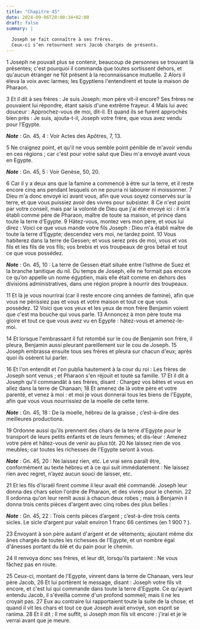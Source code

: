 ```yaml
---
title: "Chapitre 45"
date: 2024-09-06T20:00:34+02:00
draft: false
summary: |
  
  Joseph se fait connaître à ses frères.
  Ceux-ci s’en retournent vers Jacob chargés de présents.
---
```



1 Joseph ne pouvait plus se contenir, beaucoup de personnes se trouvant là présentes; c'est pourquoi il commanda que toutes sortissent dehors, et qu'aucun étranger ne fût présent à la reconnaissance mutuelle. 2 Alors il éleva la voix avec larmes; les Egyptiens l'entendirent et toute la maison de Pharaon.


3 Et il dit à ses frères : Je suis Joseph: mon père vit-il encore? Ses frères ne pouvaient lui répondre, étant saisis d'une extrême frayeur. 4 Mais lui avec douceur : Approchez-vous de moi, dit-il. Et quand ils se furent approchés bien près : Je suis, ajouta-t-il, Joseph votre frère, que vous avez vendu pour l'Egypte.

***Note*** :  Gn. 45, 4 : Voir Actes des Apôtres, 7, 13.

5 Ne craignez point, et qu'il ne vous semble point pénible de m'avoir vendu en ces régions ; car c'est pour votre salut que Dieu m'a envoyé avant vous en Egypte.

***Note*** :  Gn. 45, 5 : Voir Genèse, 50, 20.

6 Car il y a deux ans que la famine a commencé à être sur la terre, et il reste encore cinq ans pendant lesquels on ne pourra ni labourer ni moissonner. 7 Dieu m'a donc envoyé ici avant vous, afin que vous soyez conservés sur la terre, et que vous puissiez avoir des vivres pour subsister. 8 Ce n'est point par votre conseil, mais par la volonté de Dieu que j'ai été envoyé ici : il m'a établi comme père de Pharaon, maître de toute sa maison, et prince dans toute la terre d'Egypte. 9 Hâtez-vous, montez vers mon père, et vous lui direz : Voici ce que vous mande votre fils Joseph : Dieu m'a établi maître de toute la terre d'Egypte; descendez vers moi, ne tardez point. 10 Vous habiterez dans la terre de Gessen; et vous serez près de moi, vous et vos fils et les fils de vos fils; vos brebis et vos troupeaux de gros bétail et tout ce que vous possédez.

***Note*** :  Gn. 45, 10 : La terre de Gessen était située entre l’isthme de Suez et la branche tanitique du nil. Du temps de Joseph, elle ne formait pas encore ce qu’on appelle un nome égyptien, mais elle était comme en dehors des divisions administratives, dans une région propre à nourrir des troupeaux.

11 Et là je vous nourrirai (car il reste encore cinq années de famine), afin que vous ne périssiez pas et vous et votre maison et tout ce que vous possédez. 12 Voici que vos yeux et les yeux de mon frère Benjamin voient que c'est ma bouche qui vous parle. 13 Annoncez à mon père toute ma gloire et tout ce que vous avez vu en Egypte : hâtez-vous et amenez-le-moi.


14 Et lorsque l'embrassant il fut retombé sur le cou de Benjamin son frère, il pleura, Benjamin aussi pleurant pareillement sur le cou de Joseph. 15 Joseph embrassa ensuite tous ses frères et pleura sur chacun d'eux; après quoi ils osèrent lui parler.


16 Et l'on entendit et l'on publia hautement à la cour du roi : Les frères de Joseph sont venus ; et Pharaon s'en réjouit et toute sa famille. 17 Et il dit à Joseph qu'il commandât à ses frères, disant : Chargez vos bêtes et vous en allez dans la terre de Chanaan; 18 Et amenez de là votre père et votre parenté, et venez à moi : et moi je vous donnerai tous les biens de l'Egypte, afin que vous vous nourrissiez de la moelle de cette terre.

***Note*** :  Gn. 45, 18 : De la moelle, hébreu de la graisse ; c’est-à-dire des meilleures productions.

19 Ordonne aussi qu'ils prennent des chars de la terre d'Egypte pour le transport de leurs petits enfants et de leurs femmes; et dis-leur : Amenez votre père et hâtez-vous de venir au plus tôt. 20 Ne laissez rien de vos meubles; car toutes les richesses de l'Egypte seront à vous.

***Note*** :  Gn. 45, 20 : Ne laissez rien, etc. Le vrai sens paraît être, conformément au texte hébreu et à ce qui suit immédiatement : Ne laissez rien avec regret, n’ayez aucun souci de laisser, etc.


21 Et les fils d'Israël firent comme il leur avait été commandé. Joseph leur donna des chars selon l'ordre de Pharaon, et des vivres pour le chemin. 22 Il ordonna qu'on leur remît aussi à chacun deux robes ; mais à Benjamin il donna trois cents pièces d'argent avec cinq robes des plus belles :

***Note*** :  Gn. 45, 22 : Trois cents pièces d’argent ; c’est-à-dire trois cents sicles. Le sicle d’argent pur valait environ 1 franc 66 centimes (en 1 900 ? ).

23 Envoyant à son père autant d'argent et de vêtements; ajoutant même dix ânes chargés de toutes les richesses de l'Egypte, et un nombre égal d'ânesses portant du blé et du pain pour le chemin.

24 Il renvoya donc ses frères, et leur dit, lorsqu'ils partaient : Ne vous fâchez pas en route.


25 Ceux-ci, montant de l'Egypte, vinrent dans la terre de Chanaan, vers leur père Jacob, 26 Et lui portèrent le message, disant : Joseph votre fils vit encore, et c'est lui qui commande dans toute la terre d'Egypte. Ce qu'ayant entendu Jacob, il s'éveilla comme d'un profond sommeil; mais il ne les croyait pas. 27 Eux au contraire lui rapportaient toute la suite de la chose; et quand il vit les chars et tout ce que Joseph avait envoyé, son esprit se ranima. 28 Et il dit : Il me suffit, si Joseph mon fils vit encore : j'irai et je le verrai avant que je meure.

